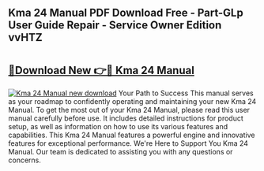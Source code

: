 ## Kma 24 Manual PDF Download Free - Part-GLp User Guide Repair - Service Owner Edition vvHTZ

# <h2><a href="http://bc38870.oget.top/?id=Kma+24+Manual">🔗Download New 👉🔴 Kma 24 Manual</a></h2>

[![Kma 24 Manual new download](https://i.imgur.com/5g1atiW.png)](http://bc38870.oget.top/?id=Kma+24+Manual)
Your Path to Success This manual serves as your roadmap to confidently operating and maintaining your new Kma 24 Manual. To get the most out of your Kma 24 Manual, please read this user manual carefully before use. It includes detailed instructions for product setup, as well as information on how to use its various features and capabilities. This Kma 24 Manual features a powerful engine and innovative features for exceptional performance. We're Here to Support You Kma 24 Manual. Our team is dedicated to assisting you with any questions or concerns.

